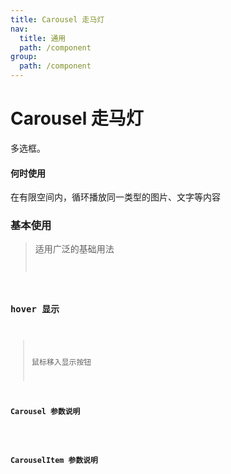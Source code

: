 ```yaml
---
title: Carousel 走马灯
nav:
  title: 通用
  path: /component
group:
  path: /component
---
```


# Carousel 走马灯

多选框。

#### 何时使用

在有限空间内，循环播放同一类型的图片、文字等内容

### 基本使用

> 适用广泛的基础用法 <code src="./demo/index1.tsx" />

### hover 显示

> 鼠标移入显示按钮 <code src="./demo/index2.tsx" />

### Carousel 参数说明

<API src="./Carousel/index.tsx">

### CarouselItem 参数说明

<API src="./CarouselItem/index.tsx">
